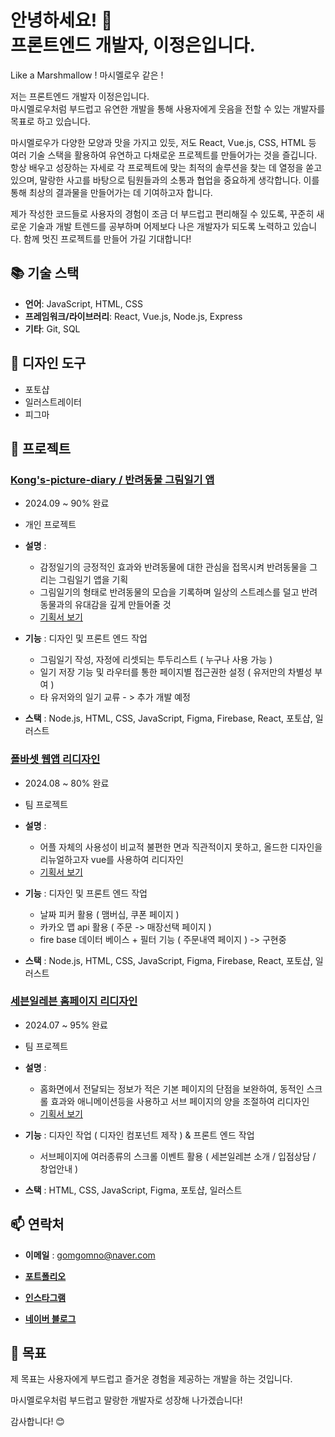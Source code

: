 # 안녕하세요! 👋<br/> 프론트엔드 개발자, 이정은입니다.

Like a Marshmallow ! 마시멜로우 같은 !

저는 프론트엔드 개발자 이정은입니다.<br/>
마시멜로우처럼 부드럽고 유연한 개발을 통해 사용자에게 웃음을 전할 수 있는 개발자를 목표로 하고 있습니다.

마시멜로우가 다양한 모양과 맛을 가지고 있듯, 저도 React, Vue.js, CSS, HTML 등 여러 기술 스택을 활용하여 유연하고 다채로운 프로젝트를 만들어가는 것을 즐깁니다. 항상 배우고 성장하는 자세로 각 프로젝트에 맞는 최적의 솔루션을 찾는 데 열정을 쏟고 있으며, 말랑한 사고를 바탕으로 팀원들과의 소통과 협업을 중요하게 생각합니다. 이를 통해 최상의 결과물을 만들어가는 데 기여하고자 합니다.

제가 작성한 코드들로 사용자의 경험이 조금 더 부드럽고 편리해질 수 있도록, 꾸준히 새로운 기술과 개발 트렌드를 공부하며 어제보다 나은 개발자가 되도록 노력하고 있습니다. 함께 멋진 프로젝트를 만들어 가길 기대합니다!

## 📚 기술 스택

- **언어**: JavaScript, HTML, CSS
- **프레임워크/라이브러리**: React, Vue.js, Node.js, Express
- **기타**: Git, SQL

## 🎨 디자인 도구

- 포토샵
- 일러스트레이터
- 피그마

## 🌟 프로젝트

### [Kong's-picture-diary / 반려동물 그림일기 앱](https://reactgom.firebaseapp.com/)

- 2024.09 ~ 90% 완료
- 개인 프로젝트
- **설명** :

  - 감정일기의 긍정적인 효과와 반려동물에 대한 관심을 접목시켜 반려동물을 그리는 그림일기 앱을 기획
  - 그림일기의 형태로 반려동물의 모습을 기록하며 일상의 스트레스를 덜고 반려동물과의 유대감을 깊게 만들어줄 것
  - [기획서 보기](https://firebasestorage.googleapis.com/v0/b/reactgom.appspot.com/o/TemporaryLink%2F%EC%9D%B4%EC%A0%95%EC%9D%80_Kong's-picture-diary.pdf?alt=media&token=018589b9-f7a3-49f1-941b-9328df3d0e51)

- **기능** : 디자인 및 프론트 엔드 작업
  - 그림일기 작성, 자정에 리셋되는 투두리스트 ( 누구나 사용 가능 )
  - 일기 저장 기능 및 라우터를 통한 페이지별 접근권한 설정 ( 유저만의 차별성 부여 )
  - 타 유저와의 일기 교류 - > 추가 개발 예정
- **스택** : Node.js, HTML, CSS, JavaScript, Figma, Firebase, React, 포토샵, 일러스트

### [폴바셋 웹앱 리디자인](https://psg-glogin.web.app/)

- 2024.08 ~ 80% 완료
- 팀 프로젝트
- **설명** :

  - 어플 자체의 사용성이 비교적 불편한 면과 직관적이지 못하고, 올드한 디자인을 리뉴얼하고자 vue를 사용하여 리디자인
  - [기획서 보기](https://firebasestorage.googleapis.com/v0/b/reactgom.appspot.com/o/TemporaryLink%2F%EC%9D%B4%EC%A0%95%EC%9D%80_Paul%20Basset_%EB%A6%AC%EB%94%94%EC%9E%90%EC%9D%B8.pdf?alt=media&token=b8b8de2c-2475-40e9-a88e-2f83af6acd8c)

- **기능** : 디자인 및 프론트 엔드 작업
  - 날짜 피커 활용 ( 맴버십, 쿠폰 페이지 )
  - 카카오 맵 api 활용 ( 주문 -> 매장선택 페이지 )
  - fire base 데이터 베이스 + 필터 기능 ( 주문내역 페이지 ) -> 구현중
- **스택** : Node.js, HTML, CSS, JavaScript, Figma, Firebase, React, 포토샵, 일러스트

### [세븐일레븐 홈페이지 리디자인](http://gomgomno.dothome.co.kr/)

- 2024.07 ~ 95% 완료
- 팀 프로젝트
- **설명** :

  - 홈화면에서 전달되는 정보가 적은 기본 페이지의 단점을 보완하여, 동적인 스크롤 효과와 애니메이션등을 사용하고 서브 페이지의 양을 조절하여 리디자인
  - [기획서 보기](https://firebasestorage.googleapis.com/v0/b/reactgom.appspot.com/o/TemporaryLink%2F%EC%9D%B4%EC%A0%95%EC%9D%80_%EC%84%B8%EB%B8%90%EC%9D%BC%EB%A0%88%EB%B8%90_%EB%A6%AC%EB%94%94%EC%9E%90%EC%9D%B8.pdf?alt=media&token=3560acf1-f6a7-4474-9a0b-d4f8c88b5663)

- **기능** : 디자인 작업 ( 디자인 컴포넌트 제작 ) & 프론트 엔드 작업
  - 서브페이지에 여러종류의 스크롤 이벤트 활용 ( 세븐일레븐 소개 / 입점상담 / 창업안내 )
- **스택** : HTML, CSS, JavaScript, Figma, 포토샵, 일러스트

## 📫 연락처

- **이메일** : [gomgomno@naver.com](mailto:gomgomno@naver.com)

- [**포트폴리오**](https://pj-marshmallow.web.app/#contact)

- [**인스타그램**](https://www.instagram.com/nogom__/)

- [**네이버 블로그**](https://blog.naver.com/gomgomno/)

## 🚀 목표

제 목표는 사용자에게 부드럽고 즐거운 경험을 제공하는 개발을 하는 것입니다.

마시멜로우처럼 부드럽고 말랑한 개발자로 성장해 나가겠습니다!

감사합니다! 😊
